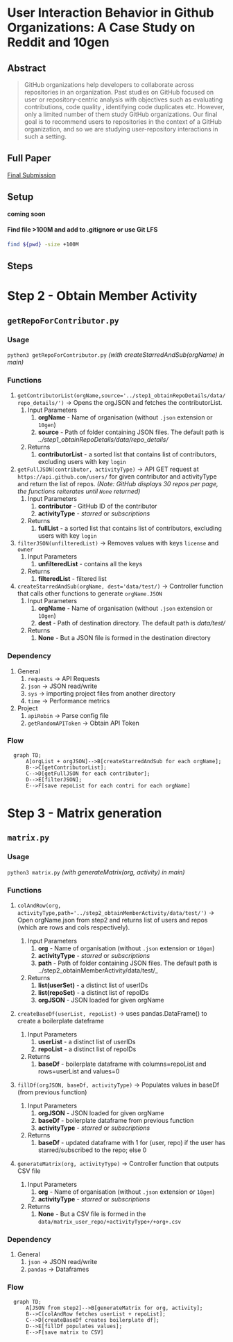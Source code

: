 # User Interaction Behavior in Github Organizations: A Case Study on Reddit and 10gen
## Abstract
> GitHub organizations help developers to collaborate across repositories in an organization. Past studies on GitHub focused on user or repository-centric analysis with objectives such as evaluating contributions, code quality , identifying code duplicates  etc. However, only a limited number of them study GitHub organizations. Our final goal is to recommend users to repositories in the context of a GitHub organization, and so we are studying user-repository interactions in such a setting.
## Full Paper
[Final Submission](siamns'22_finalSubmission.pdf)
## Setup 
**coming soon**
#### Find file >100M and add to .gitignore or use Git LFS
```bash
find ${pwd} -size +100M
```
## Steps
# Step 2 - Obtain Member Activity 
## `getRepoForContributor.py`
### Usage
 `python3 getRepoForContributor.py` _(with createStarredAndSub(orgName) in main)_
### Functions 
1) `getContributorList(orgName,source='../step1_obtainRepoDetails/data/repo_details/')` -> Opens the orgJSON and fetches the contributorList.
   1) Input Parameters
      1) **orgName** - Name of organisation (without `.json` extension or `10gen`)
      2) **source** - Path of folder containing JSON files. The default path is _../step1_obtainRepoDetails/data/repo_details/_
   2) Returns
      1) **contributorList** - a sorted list that contains list of contributors, excluding users with key `login`
2) `getFullJSON(contributor, activityType)` -> API GET request at `https://api.github.com/users/` for given contributor and activityType and return the list of repos. _(Note: GitHub displays 30 repos per page, the functions reiterates until `None` returned)_
   1) Input Parameters
      1) **contributor** - GitHub ID of the contributor
      2) **activityType** - _starred_ or _subscriptions_
   2) Returns
      1) **fullList** - a sorted list that contains list of contributors, excluding users with key `login`
3) `filterJSON(unfilteredList)` -> Removes values with keys `license` and `owner`
   1) Input Parameters
      1) **unfilteredList** - contains all the keys 
   2) Returns
      1) **filteredList** - filtered list
4) `createStarredAndSub(orgName, dest='data/test/)` -> Controller function that calls other functions to generate `orgName.JSON`
   1) Input Parameters 
      1) **orgName** - Name of organisation (without `.json` extension or `10gen`)
      2) **dest** - Path of destination directory. The default path is _data/test/_  
   2) Returns 
      1) **None** - But a JSON file is formed in the destination directory
### Dependency
1) General 
   1) `requests` -> API Requests
   2) `json` -> JSON read/write
   3) `sys` -> importing project files from another directory 
   4) `time` -> Performance metrics
2) Project 
   1) `apiRobin` -> Parse config file 
   2) `getRandomAPIToken` -> Obtain API Token
### Flow 

```mermaid
  graph TD;
      A[orgList + orgJSON]-->B[createStarredAndSub for each orgName];
      B-->C[getContributorList];
      C-->D[getFullJSON for each contributor];
      D-->E[filterJSON];
      E-->F[save repoList for each contri for each orgName]
```
# Step 3 - Matrix generation 
## `matrix.py`
### Usage
 `python3 matrix.py` _(with generateMatrix(org, activity) in main)_
### Functions 
1) `colAndRow(org, activityType,path='../step2_obtainMemberActivity/data/test/')` -> Open orgName.json from step2 and returns list of users and repos (which are rows and cols respectively).
   1) Input Parameters
      1) **org** - Name of organisation (without `.json` extension or `10gen`)
      2) **activityType** - _starred_ or _subscriptions_
      3) **path** - Path of folder containing JSON files. The default path is ../step2_obtainMemberActivity/data/test/_
   2) Returns
      1) **list(userSet)** - a distinct list of userIDs
      2) **list(repoSet)** - a distinct list of repoIDs
      3) **orgJSON** - JSON loaded for given orgName
2) `createBaseDf(userList, repoList)` -> uses pandas.DataFrame() to create a boilerplate dateframe
   1) Input Parameters
      1) **userList** - a distinct list of userIDs
      2) **repoList** - a distinct list of repoIDs
   2) Returns
      1) **baseDf** - boilerplate dataframe with columns=repoList and rows=userList and values=0
3) `fillDf(orgJSON, baseDf, activityType)` -> Populates values in baseDf (from previous function)
   1) Input Parameters
      1) **orgJSON** - JSON loaded for given orgName
      2) **baseDf** - boilerplate dataframe from previous function
      3) **activityType** - _starred_ or _subscriptions_
   2) Returns 
      1) **baseDf** - updated dataframe with 1 for (user, repo) if the user has starred/subscribed to the repo; else 0 

4) `generateMatrix(org, activityType)` -> Controller function that outputs CSV file
   1) Input Parameters 
      1) **org** - Name of organisation (without `.json` extension or `10gen`)
      2) **activityType** - _starred_ or _subscriptions_
   2) Returns 
      1) **None** - But a CSV file is formed in the `data/matrix_user_repo/+activityType+/+org+.csv`
### Dependency
1) General 
   1) `json` -> JSON read/write
   2) `pandas` -> Dataframes 

### Flow 

```mermaid
  graph TD;
      A[JSON from step2]-->B[generateMatrix for org, activity];
      B-->C[colAndRow fetches userList + repoList];
      C-->D[createBaseDf creates boilerplate df];
      D-->E[fillDf populates values];
      E-->F[save matrix to CSV]
```